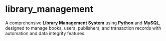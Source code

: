 # library_management
A comprehensive **Library Management System** using **Python** and **MySQL**, designed to manage books, users, publishers, and transaction records with automation and data integrity features.


